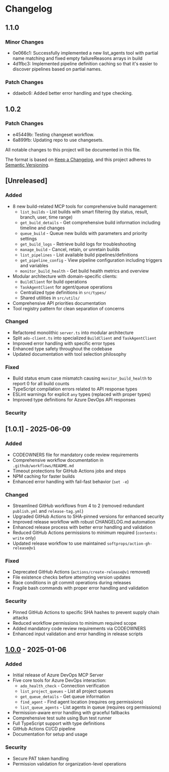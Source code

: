 # Changelog

## 1.1.0

### Minor Changes

- 0e066c1: Successfully implemented a new list_agents tool with partial name matching and fixed empty failureReasons arrays in build
- 4d1fbc3: Implemented pipeline definition caching so that it's easier to discover pipelines based on partial names.

### Patch Changes

- ddaebc6: Added better error handling and type checking.

## 1.0.2

### Patch Changes

- e45449b: Testing changeset workflow.
- 6a899fb: Updating repo to use changesets.

All notable changes to this project will be documented in this file.

The format is based on [Keep a Changelog](https://keepachangelog.com/en/1.0.0/),
and this project adheres to [Semantic Versioning](https://semver.org/spec/v2.0.0.html).

## [Unreleased]

### Added

- 8 new build-related MCP tools for comprehensive build management:
  - `list_builds` - List builds with smart filtering (by status, result, branch, user, time range)
  - `get_build_details` - Get comprehensive build information including timeline and changes
  - `queue_build` - Queue new builds with parameters and priority settings
  - `get_build_logs` - Retrieve build logs for troubleshooting
  - `manage_build` - Cancel, retain, or unretain builds
  - `list_pipelines` - List available build pipelines/definitions
  - `get_pipeline_config` - View pipeline configuration including triggers and variables
  - `monitor_build_health` - Get build health metrics and overview
- Modular architecture with domain-specific clients:
  - `BuildClient` for build operations
  - `TaskAgentClient` for agent/queue operations
  - Centralized type definitions in `src/types/`
  - Shared utilities in `src/utils/`
- Comprehensive API priorities documentation
- Tool registry pattern for clean separation of concerns

### Changed

- Refactored monolithic `server.ts` into modular architecture
- Split `ado-client.ts` into specialized `BuildClient` and `TaskAgentClient`
- Improved error handling with specific error types
- Enhanced type safety throughout the codebase
- Updated documentation with tool selection philosophy

### Fixed

- Build status enum case mismatch causing `monitor_build_health` to report 0 for all build counts
- TypeScript compilation errors related to API response types
- ESLint warnings for explicit `any` types (replaced with proper types)
- Improved type definitions for Azure DevOps API responses

### Security

## [1.0.1] - 2025-06-09

### Added

- CODEOWNERS file for mandatory code review requirements
- Comprehensive workflow documentation in `.github/workflows/README.md`
- Timeout protections for GitHub Actions jobs and steps
- NPM caching for faster builds
- Enhanced error handling with fail-fast behavior (`set -e`)

### Changed

- Streamlined GitHub workflows from 4 to 2 (removed redundant `publish.yml` and `release-tag.yml`)
- Upgraded GitHub Actions to SHA-pinned versions for enhanced security
- Improved release workflow with robust CHANGELOG.md automation
- Enhanced release process with better error handling and validation
- Reduced GitHub Actions permissions to minimum required (`contents: write` only)
- Updated release workflow to use maintained `softprops/action-gh-release@v1`

### Fixed

- Deprecated GitHub Actions (`actions/create-release@v1` removed)
- File existence checks before attempting version updates
- Race conditions in git commit operations during releases
- Fragile bash commands with proper error handling and validation

### Security

- Pinned GitHub Actions to specific SHA hashes to prevent supply chain attacks
- Reduced workflow permissions to minimum required scope
- Added mandatory code review requirements via CODEOWNERS
- Enhanced input validation and error handling in release scripts

## [1.0.0] - 2025-01-06

### Added

- Initial release of Azure DevOps MCP Server
- Five core tools for Azure DevOps interaction:
  - `ado_health_check` - Connection verification
  - `list_project_queues` - List all project queues
  - `get_queue_details` - Get queue information
  - `find_agent` - Find agent location (requires org permissions)
  - `list_queue_agents` - List agents in queue (requires org permissions)
- Permission-aware error handling with graceful fallbacks
- Comprehensive test suite using Bun test runner
- Full TypeScript support with type definitions
- GitHub Actions CI/CD pipeline
- Documentation for setup and usage

### Security

- Secure PAT token handling
- Permission validation for organization-level operations

[1.0.0]: https://github.com/rxreyn3/azure-devops-mcp/releases/tag/v1.0.0
